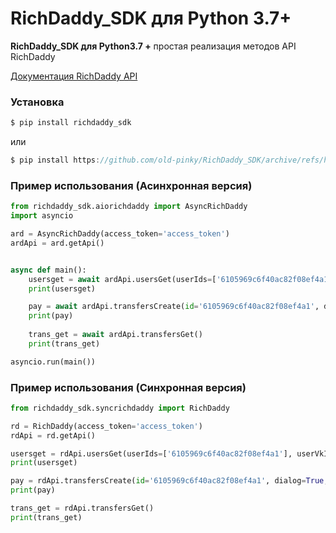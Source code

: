 # RichDaddy_SDK для Python 3.7+
**RichDaddy_SDK для Python3.7 +** простая реализация методов API RichDaddy

[Документация RichDaddy API](https://vk.com/@richda-bogatyi-papa-api)

### Установка

```js
$ pip install richdaddy_sdk
```
или 
```js
$ pip install https://github.com/old-pinky/RichDaddy_SDK/archive/refs/heads/main.zip
```


### Пример использования (Асинхронная версия)

```python
from richdaddy_sdk.aiorichdaddy import AsyncRichDaddy
import asyncio

ard = AsyncRichDaddy(access_token='access_token')
ardApi = ard.getApi()


async def main():
    usersget = await ardApi.usersGet(userIds=['6105969c6f40ac82f08ef4a1'], userVkIds=[446645455]) #Необязательно указывать сразу 2 метода userIds и userVkIds
    print(usersget)

    pay = await ardApi.transfersCreate(id='6105969c6f40ac82f08ef4a1', dialog=True, title='Hello!', label='My name is Vladimir Putin', amount=1000)
    print(pay)
    
    trans_get = await ardApi.transfersGet()
    print(trans_get)

asyncio.run(main())
```

### Пример использования (Синхронная версия)

```python
from richdaddy_sdk.syncrichdaddy import RichDaddy

rd = RichDaddy(access_token='access_token')
rdApi = rd.getApi()

usersget = rdApi.usersGet(userIds=['6105969c6f40ac82f08ef4a1'], userVkIds=[446645455]) #Необязательно указывать сразу 2 метода userIds и userVkIds
print(usersget)

pay = rdApi.transfersCreate(id='6105969c6f40ac82f08ef4a1', dialog=True, title='Hello!', label='My name is Vladimir Putin', amount=1000)
print(pay)

trans_get = rdApi.transfersGet()
print(trans_get)
```